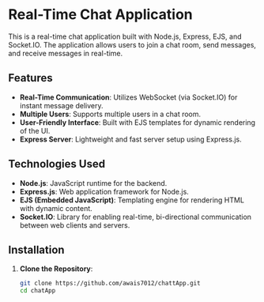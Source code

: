 # Real-Time Chat Application

This is a real-time chat application built with Node.js, Express, EJS, and Socket.IO. The application allows users to join a chat room, send messages, and receive messages in real-time.

## Features

- **Real-Time Communication**: Utilizes WebSocket (via Socket.IO) for instant message delivery.
- **Multiple Users**: Supports multiple users in a chat room.
- **User-Friendly Interface**: Built with EJS templates for dynamic rendering of the UI.
- **Express Server**: Lightweight and fast server setup using Express.js.

## Technologies Used

- **Node.js**: JavaScript runtime for the backend.
- **Express.js**: Web application framework for Node.js.
- **EJS (Embedded JavaScript)**: Templating engine for rendering HTML with dynamic content.
- **Socket.IO**: Library for enabling real-time, bi-directional communication between web clients and servers.

## Installation

1. **Clone the Repository**:
   ```bash
   git clone https://github.com/awais7012/chattApp.git
   cd chatApp
